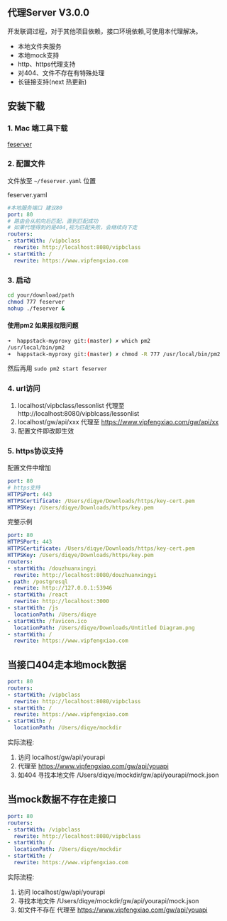 ## 代理Server V3.0.0
开发联调过程，对于其他项目依赖，接口环境依赖,可使用本代理解决。

- 本地文件夹服务
- 本地mock支持
- http、https代理支持
- 对404、文件不存在有特殊处理
- 长链接支持(next 热更新)

## 安装下载
### 1. Mac 端工具下载
[feserver](./feserver)

### 2. 配置文件
文件放至 `~/feserver.yaml` 位置


feserver.yaml
```yaml
#本地服务端口 建议80
port: 80
# 路由会从前向后匹配，直到匹配成功
# 如果代理得到的是404,视为匹配失败，会继续向下走
routers:
- startWith: /vipbclass
  rewrite: http://localhost:8080/vipbclass
- startWith: /
  rewrite: https://www.vipfengxiao.com
```
### 3. 启动
```bash
cd your/download/path
chmod 777 feserver
nohup ./feserver &
```

#### 使用pm2 如果报权限问题
```bash
➜  happstack-myproxy git:(master) ✗ which pm2
/usr/local/bin/pm2
➜  happstack-myproxy git:(master) ✗ chmod -R 777 /usr/local/bin/pm2
```
然后再用 `sudo pm2 start feserver`

### 4. url访问
1. localhost/vipbclass/lessonlist 代理至 http://localhost:8080/vipblcass/lessonlist
2. localhost/gw/api/xxx 代理至 https://www.vipfengxiao.com/gw/api/xx
3. 配置文件即改即生效

### 5. https协议支持
配置文件中增加 

```yaml
port: 80
# https支持
HTTPSPort: 443
HTTPSCertificate: /Users/diqye/Downloads/https/key-cert.pem
HTTPSKey: /Users/diqye/Downloads/https/key.pem
```
完整示例

```yaml
port: 80
HTTPSPort: 443
HTTPSCertificate: /Users/diqye/Downloads/https/key-cert.pem
HTTPSKey: /Users/diqye/Downloads/https/key.pem
routers:
- startWith: /douzhuanxingyi
  rewrite: http://localhost:8080/douzhuanxingyi
- path: /postgresql
  rewrite: http://127.0.0.1:53946
- startWith: /react
  rewrite: http://localhost:3000
- startWith: /js
  locationPath: /Users/diqye
- startWith: /favicon.ico
  locationPath: /Users/diqye/Downloads/Untitled Diagram.png
- startWith: /
  rewrite: https://www.vipfengxiao.com
```
## 当接口404走本地mock数据
```yaml
port: 80
routers:
- startWith: /vipbclass
  rewrite: http://localhost:8080/vipbclass
- startWith: /
  rewrite: https://www.vipfengxiao.com
- startWith: /
  locationPath: /Users/diqye/mockdir
```
实际流程:

1. 访问 localhost/gw/api/yourapi
2. 代理至 https://www.vipfengxiao.com/gw/api/youapi
3. 如404 寻找本地文件 /Users/diqye/mockdir/gw/api/yourapi/mock.json

## 当mock数据不存在走接口

```yaml
port: 80
routers:
- startWith: /vipbclass
  rewrite: http://localhost:8080/vipbclass
- startWith: /
  locationPath: /Users/diqye/mockdir
- startWith: /
  rewrite: https://www.vipfengxiao.com
```
实际流程:

1. 访问 localhost/gw/api/yourapi
2. 寻找本地文件 /Users/diqye/mockdir/gw/api/yourapi/mock.json
2. 如文件不存在 代理至 https://www.vipfengxiao.com/gw/api/youapi



